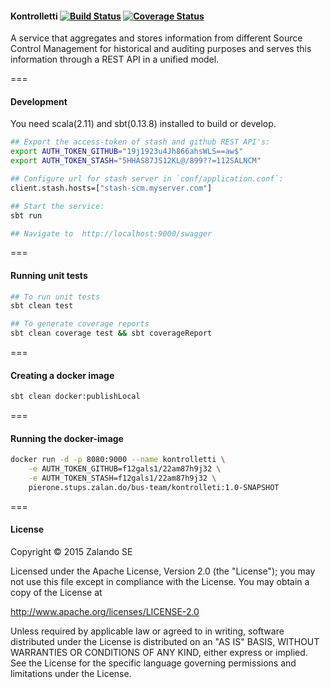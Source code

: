 
#### Kontrolletti       [![Build Status](https://travis-ci.org/zalando/kontrolletti.svg?branch=develop)](https://travis-ci.org/zalando/kontrolletti) [![Coverage Status](https://coveralls.io/repos/zalando/kontrolletti/badge.svg?branch=develop)](https://coveralls.io/r/zalando/kontrolletti?branch=develop)
A service that aggregates and stores information from different Source Control Management for historical and auditing purposes and serves this information through a REST API in a unified model.

===
#### Development
You need scala(2.11) and sbt(0.13.8) installed to build or develop.  
```sh
## Export the access-token of stash and github REST API's:  
export AUTH_TOKEN_GITHUB="19j1923u4Jh866ahsWLS==aw$"
export AUTH_TOKEN_STASH="5HHAS87JS12KL@/899??=112SALNCM"

## Configure url for stash server in `conf/application.conf`:
client.stash.hosts=["stash-scm.myserver.com"]

## Start the service:  
sbt run 

## Navigate to  http://localhost:9000/swagger
```  

===
#### Running unit tests
```sh
## To run unit tests
sbt clean test

## To generate coverage reports
sbt clean coverage test && sbt coverageReport
```
===
#### Creating a docker image
```sh
sbt clean docker:publishLocal
```
===
#### Running the docker-image
```sh
docker run -d -p 8080:9000 --name kontrolletti \
    -e AUTH_TOKEN_GITHUB=f12gals1/22am87h9j32 \
    -e AUTH_TOKEN_STASH=f12gals1/22am87h9j32 \
    pierone.stups.zalan.do/bus-team/kontrolleti:1.0-SNAPSHOT
```  

===
#### License


Copyright © 2015 Zalando SE

Licensed under the Apache License, Version 2.0 (the "License");
you may not use this file except in compliance with the License.
You may obtain a copy of the License at

http://www.apache.org/licenses/LICENSE-2.0

Unless required by applicable law or agreed to in writing, software
distributed under the License is distributed on an "AS IS" BASIS,
WITHOUT WARRANTIES OR CONDITIONS OF ANY KIND, either express or implied.
See the License for the specific language governing permissions and
limitations under the License.

 






